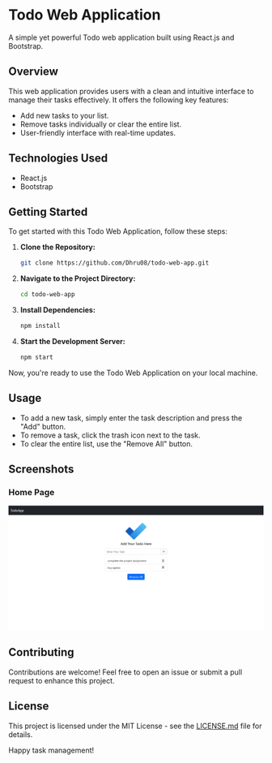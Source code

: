 # Todo Web Application

A simple yet powerful Todo web application built using React.js and Bootstrap.

## Overview

This web application provides users with a clean and intuitive interface to manage their tasks effectively. It offers the following key features:

- Add new tasks to your list.
- Remove tasks individually or clear the entire list.
- User-friendly interface with real-time updates.

## Technologies Used

- React.js
- Bootstrap

## Getting Started

To get started with this Todo Web Application, follow these steps:

1. **Clone the Repository:**

    ```bash
    git clone https://github.com/Dhru08/todo-web-app.git
    ```

2. **Navigate to the Project Directory:**

    ```bash
    cd todo-web-app
    ```

3. **Install Dependencies:**

    ```bash
    npm install
    ```

4. **Start the Development Server:**

    ```bash
    npm start
    ```

Now, you're ready to use the Todo Web Application on your local machine.

## Usage

- To add a new task, simply enter the task description and press the "Add" button.
- To remove a task, click the trash icon next to the task.
- To clear the entire list, use the "Remove All" button.
  
## Screenshots

### Home Page

![Home Page](/public/screenshots/home.jpg)

## Contributing

Contributions are welcome! Feel free to open an issue or submit a pull request to enhance this project.

## License

This project is licensed under the MIT License - see the [LICENSE.md](LICENSE.md) file for details.

Happy task management!
